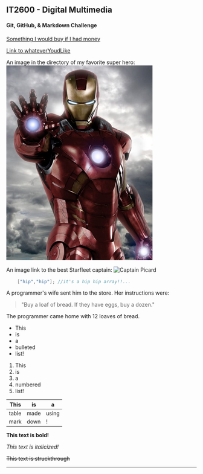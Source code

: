 ## IT2600 - Digital Multimedia
#### Git, GitHub, & Markdown Challenge

[Something I would buy if I had money](https://www.newegg.com/Product/Product.aspx?Item=N82E16814487338&ignorebbr=1)

[Link to whateverYoudLike](whateverYoudLike.md)

An image in the directory of my favorite super hero: ![Iron Man](ironman.jpg)

An image link to the best Starfleet captain: ![Captain Picard](http://1.bp.blogspot.com/-tnfzMG6tdaQ/Ty2bwj5Xp2I/AAAAAAAAAt4/w9LpMzhha78/s1600/Picard2379.jpg)

```C
    ["hip","hip"]; //it's a hip hip array!!...
```

A programmer's wife sent him to the store. Her instructions were: 
> "Buy a loaf of bread. If they have eggs, buy a dozen."

The programmer came home with 12 loaves of bread.

- This
- is
- a
- bulleted
- list!

1. This
2. is
3. a
4. numbered
5. list!

| This | is | a |
| --- | --- | --- |
| table | made | using |
| mark | down | ! |

**This text is bold!**

*This text is italicized!*

~~This text is struckthrough~~

---